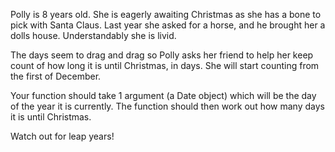 Polly is 8 years old. She is eagerly awaiting Christmas as she has a bone to pick with Santa Claus. Last year she asked for a horse, and he brought her a dolls house. Understandably she is livid.

The days seem to drag and drag so Polly asks her friend to help her keep count of how long it is until Christmas, in days. She will start counting from the first of December.

Your function should take 1 argument (a Date object) which will be the day of the year it is currently. The function should then work out how many days it is until Christmas.

Watch out for leap years!